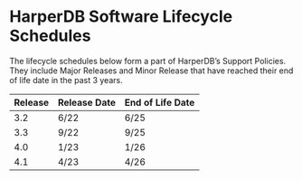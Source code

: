 # HarperDB Software Lifecycle Schedules

The lifecycle schedules below form a part of HarperDB’s Support Policies. They include Major Releases and Minor Release that have reached their end of life date in the past 3 years.

| **Release** | **Release Date** | **End of Life Date** |
|-------------|------------------|----------------------|
| 3.2         | 6/22             | 6/25                 |
| 3.3         | 9/22             | 9/25                 |
| 4.0         | 1/23             | 1/26                 |
| 4.1         | 4/23             | 4/26                 |

